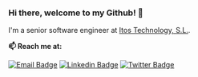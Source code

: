 
  
  ### Hi there, welcome to my Github! 👋
  I'm a senior software engineer at [Itos Technology, S.L.](https://itos.es/en/). 
  
  **📫 Reach me at:**<br>

  [![Email Badge](https://img.shields.io/badge/Email-white.svg?&style=flat-square&logo=Gmail&logoColor=red&color=D14836&&labelColor=eeeeee&link=mailto:joseignacioescudero@gmail.com)](mailto:joseignacioescudero@gmail.com)
  [![Linkedin Badge](https://img.shields.io/badge/-LinkedIn-blue?style=flat-square&logo=Linkedin&logoColor=white&link=https://www.linkedin.com/in/xjose97x/)](https://www.linkedin.com/in/xjose97x)
  [![Twitter Badge](https://img.shields.io/badge/-Twitter-1ca0f1?style=flat-square&labelColor=1ca0f1&logo=twitter&logoColor=white&link=https://twitter.com/xjose97x)](https://twitter.com/xjose97x)
